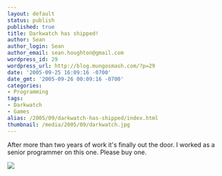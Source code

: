 ```yaml
---
layout: default
status: publish
published: true
title: Darkwatch has shipped!
author: Sean
author_login: Sean
author_email: sean.houghton@gmail.com
wordpress_id: 29
wordpress_url: http://blog.mungosmash.com/?p=29
date: '2005-09-25 16:09:16 -0700'
date_gmt: '2005-09-26 00:09:16 -0700'
categories:
- Programming
tags:
- Darkwatch
- Games
alias: /2005/09/darkwatch-has-shipped/index.html
thumbnail: /media/2005/09/darkwatch.jpg
---
```

After more than two years of work it's finally out the door.  I worked as a senior programmer on this one.  Please buy one.

[![]({{site.url_root}}/media/2005/09/darkwatch.jpg)](http://www.darkwatch.com)
